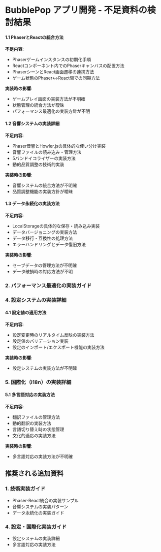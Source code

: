 # BubblePop アプリ開発 - 不足資料の検討結果

#### 1.1 PhaserとReactの統合方法
**不足内容**:
- Phaserゲームインスタンスの初期化手順
- Reactコンポーネント内でのPhaserキャンバスの配置方法
- PhaserシーンとReact画面遷移の連携方法
- ゲーム状態のPhaser↔React間での同期方法

**実装時の影響**:
- ゲームプレイ画面の実装方法が不明確
- 状態管理の統合方法が曖昧
- パフォーマンス最適化の実装方針が不明

#### 1.2 音響システムの実装詳細
**不足内容**:
- Phaser音響とHowler.jsの具体的な使い分け実装
- 音響ファイルの読み込み・管理方法
- 5バンドイコライザーの実装方法
- 動的品質調整の技術的実装

**実装時の影響**:
- 音響システムの統合方法が不明確
- 品質調整機能の実装方針が曖昧

#### 1.3 データ永続化の実装方法
**不足内容**:
- LocalStorageの具体的な保存・読み込み実装
- データバージョニングの実装方法
- データ移行・互換性の処理方法
- エラーハンドリングとデータ復旧方法

**実装時の影響**:
- セーブデータの管理方法が不明確
- データ破損時の対応方法が不明

### 2. パフォーマンス最適化の実装ガイド

### 4. 設定システムの実装詳細

#### 4.1 設定値の適用方法
**不足内容**:
- 設定変更時のリアルタイム反映の実装方法
- 設定値のバリデーション実装
- 設定のインポート/エクスポート機能の実装方法

**実装時の影響**:
- 設定システムの実装方法が不明確

### 5. 国際化（i18n）の実装詳細

#### 5.1 多言語対応の実装方法
**不足内容**:
- 翻訳ファイルの管理方法
- 動的翻訳の実装方法
- 言語切り替え時の状態管理
- 文化的適応の実装方法

**実装時の影響**:
- 多言語対応の実装方法が不明確

## 推奨される追加資料

### 1. 技術実装ガイド
- Phaser-React統合の実装サンプル
- 音響システムの実装パターン
- データ永続化の実装ガイド

### 4. 設定・国際化実装ガイド
- 設定システムの実装詳細
- 多言語対応の実装方法
